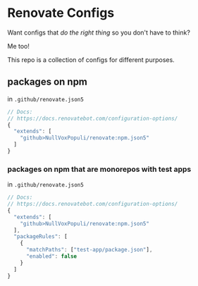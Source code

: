 # Renovate Configs

Want configs that _do the right thing_ so you don't have to think?

Me too!

This repo is a collection of configs for different purposes.

## packages on npm

in `.github/renovate.json5`
```js
// Docs:
// https://docs.renovatebot.com/configuration-options/
{
  "extends": [
    "github>NullVoxPopuli/renovate:npm.json5"
  ]
}
```

### packages on npm that are monorepos with test apps


in `.github/renovate.json5`
```js
// Docs:
// https://docs.renovatebot.com/configuration-options/
{
  "extends": [
    "github>NullVoxPopuli/renovate:npm.json5"
  ],
  "packageRules": [
    {
      "matchPaths": ["test-app/package.json"],
      "enabled": false
    }
  ]
}
```
